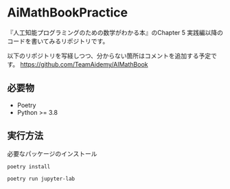 # AiMathBookPractice

『人工知能プログラミングのための数学がわかる本』のChapter 5 実践編以降のコードを書いてみるリポジトリです。

以下のリポジトリを写経しつつ、分からない箇所はコメントを追加する予定です。
https://github.com/TeamAidemy/AIMathBook

## 必要物
- Poetry
- Python >= 3.8

## 実行方法
必要なパッケージのインストール
```bash
poetry install
```

```bash
poetry run jupyter-lab
```
